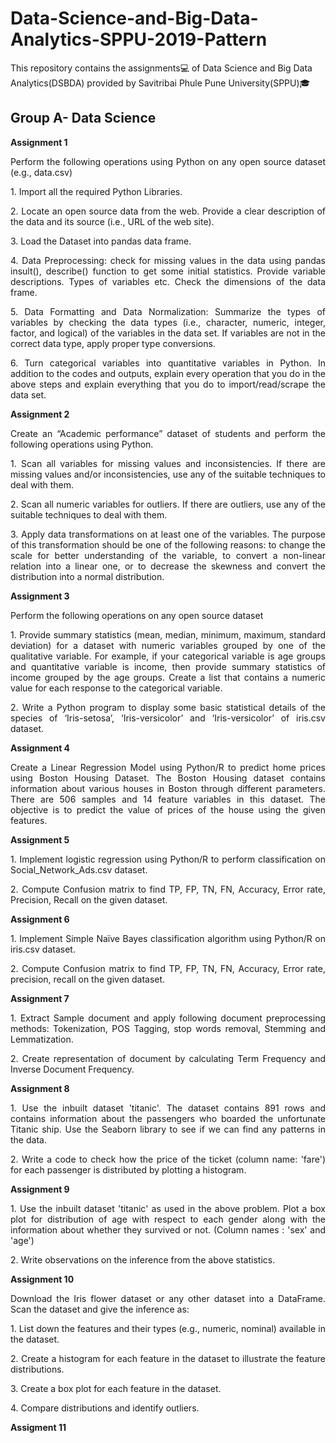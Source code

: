 # Data-Science-and-Big-Data-Analytics-SPPU-2019-Pattern
This repository contains the assignments💻 of Data Science and Big Data Analytics(DSBDA) provided by Savitribai Phule Pune University(SPPU)🎓

## Group A- Data Science
**Assignment 1**

<p align="justify">Perform the following operations using Python on any open source dataset (e.g., data.csv)<p>
  
<p align="justify">1. Import all the required Python Libraries.<p>
  
<p align="justify">2. Locate an open source data from the web. Provide a clear description of the data and its source (i.e., URL of the web site).</p>
  
<p align="justify">3. Load the Dataset into pandas data frame.</p>
  
<p align="justify">4. Data Preprocessing: check for missing values in the data using pandas insult(), describe() function to get some initial statistics. Provide variable descriptions. Types of variables etc. Check the dimensions of the data frame.</p>
  
<p align="justify">5. Data Formatting and Data Normalization: Summarize the types of variables by checking the data types (i.e., character, numeric, integer, factor, and logical) of the variables in the data set. If variables are not in the correct data type, apply proper type conversions.</p>
  
<p align="justify">6. Turn categorical variables into quantitative variables in Python. In addition to the codes and outputs, explain every operation that you do in the above steps and explain everything that you do to import/read/scrape the data set.</p>

**Assignment 2**

<p align="justify">Create an “Academic performance” dataset of students and perform the following operations using Python.<p>
<p align="justify">1. Scan all variables for missing values and inconsistencies. If there are missing values and/or inconsistencies, use any of the suitable techniques to deal with them.<p>
<p align="justify">2. Scan all numeric variables for outliers. If there are outliers, use any of the suitable techniques to deal with them.<p>
<p align="justify">3. Apply data transformations on at least one of the variables. The purpose of this transformation should be one of the following reasons: to change the scale for better understanding of the variable, to convert a non-linear relation into a linear one, or to decrease the skewness and convert the distribution into a normal distribution.<p>

**Assignment 3**

<p align="justify">Perform the following operations on any open source dataset</p>
<p align="justify">1. Provide summary statistics (mean, median, minimum, maximum, standard deviation) for a dataset with numeric variables grouped by one of the qualitative variable. For example, if your categorical variable is age groups and quantitative variable is income, then provide summary statistics of income grouped by the age groups. Create a list that contains a numeric value for each response to the categorical variable.</p>
<p align="justify">2. Write a Python program to display some basic statistical details of the species of ‘Iris-setosa’, ‘Iris-versicolor’ and ‘Iris-versicolor’ of iris.csv dataset.</p>

**Assignment 4**

<p align="justify"> Create a Linear Regression Model using Python/R to predict home prices using Boston Housing Dataset. The Boston Housing dataset contains
information about various houses in Boston through different parameters. There are 506 samples and 14 feature variables in this dataset. The objective is to predict the value of prices of the house using the given features. </p>

**Assignment 5**

<p align="justify"> 1. Implement logistic regression using Python/R to perform classification on Social_Network_Ads.csv dataset.</p>
<p align="justify"> 2. Compute Confusion matrix to find TP, FP, TN, FN, Accuracy, Error rate, Precision, Recall on the given dataset.</p>

**Assignment 6**

<p align="justify"> 1. Implement Simple Naïve Bayes classification algorithm using Python/R on iris.csv dataset.</p>
<p align="justify"> 2. Compute Confusion matrix to find TP, FP, TN, FN, Accuracy, Error rate, precision, recall on the given dataset.</p>

**Assignment 7**

<p align="justify"> 1. Extract Sample document and apply following document preprocessing methods: Tokenization, POS Tagging, stop words removal, Stemming and Lemmatization.</p>
<p align="justify"> 2. Create representation of document by calculating Term Frequency and Inverse Document Frequency.</p>

**Assignment 8**

<p align="justify"> 1. Use the inbuilt dataset 'titanic'. The dataset contains 891 rows and contains information about the passengers who boarded the unfortunate Titanic ship. Use the Seaborn library to see if we can find any patterns in the data.</p>
<p align="justify"> 2. Write a code to check how the price of the ticket (column name: 'fare') for each passenger is distributed by plotting a histogram.</p>

**Assignment 9**

<p align="justify"> 1. Use the inbuilt dataset 'titanic' as used in the above problem. Plot a box plot for distribution of age with respect to each gender along with the information about whether they survived or not. (Column names : 'sex' and 'age')</p>
<p align="justify">2. Write observations on the inference from the above statistics.</p>

**Assignment 10**

<p align="justify">Download the Iris flower dataset or any other dataset into a DataFrame. Scan the dataset and give the inference as:</p>
<p align="justify">1. List down the features and their types (e.g., numeric, nominal) available in the dataset.</p>
<p align="justify">2. Create a histogram for each feature in the dataset to illustrate the feature distributions.</p>
<p align="justify">3. Create a box plot for each feature in the dataset.</p>
<p align="justify">4. Compare distributions and identify outliers.</p>

**Assigment 11**
<p  align='justify"> create a database,insert table for performing it in the impala .</p>

## Group B- Big Data Analytics
**Assignment 1**

Write a simple program in SCALA using Apache Spark framework

## Group C- Mini Projects
**Covid Vaccination Analysis**

<p align="justify">Use the following covid_vaccine_statewise.csv dataset and perform following analytics on the given dataset <i>https://www.kaggle.com/sudalairajkumar/covid19-in-india?select=covid_vaccine_statewise.csv</i> </p>
<p align="justify">a. Describe the dataset</p>
<p align="justify">b. Number of persons state wise vaccinated for first dose in India</p>
<p align="justify">c. Number of persons state wise vaccinated for second dose in India</p>
<p align="justify">d. Number of Males vaccinated</p>
<p align="justify">e. Number of females vaccinated</p>
